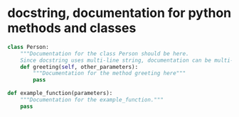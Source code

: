 # docstring, documentation for python methods and classes


```python
class Person:
    """Documentation for the class Person should be here.
    Since docstring uses multi-line string, documentation can be multi-line too"""
    def greeting(self, other_parameters):
        """Documentation for the method greeting here"""
        pass
        
def example_function(parameters):
    """Documentation for the example_function."""
    pass

```
